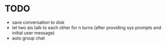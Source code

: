 # TODO

- save conversation to disk
- let two ais talk to each other for n turns (after providing sys prompts and initial user message)
- auto group chat